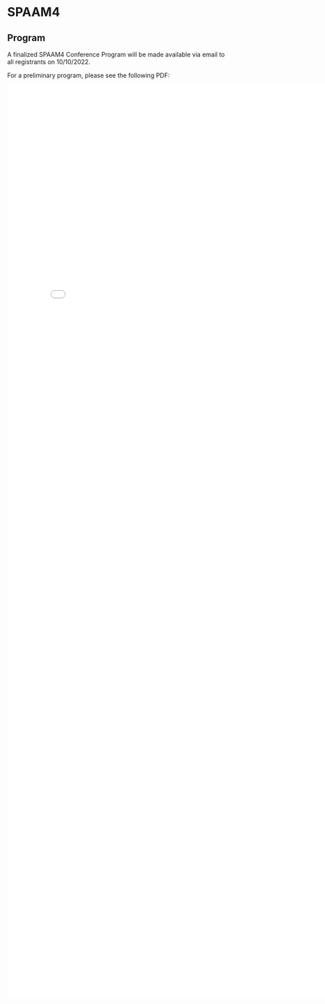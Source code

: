 # SPAAM4

## Program

A finalized SPAAM4 Conference Program will be made available via email to all registrants on 10/10/2022. 

For a preliminary program, please see the following PDF: 

<embed src="assets/media/SPAAM4 Conference Book.pdf" width="800px" height="2100px" />


